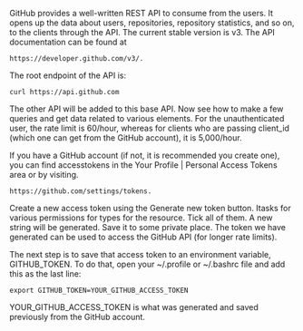 GitHub provides a well-written REST API to consume from the users. It opens up the data about users, repositories, repository statistics, and so on, to the clients through the API. The current stable version is v3. The API documentation can be found at 

```
https://developer.github.com/v3/. 

```

The root endpoint of the API is:

```
curl https://api.github.com

```

The other API will be added to this base API. Now see how to make a few queries and get data related to various elements. For the unauthenticated user, the rate limit is 60/hour, whereas for clients who are passing client_id (which one can get from the GitHub account), it is 5,000/hour.

If you have a GitHub account (if not, it is recommended you create one), you can find accesstokens in the Your Profile | Personal Access Tokens area or by visiting.

```
https://github.com/settings/tokens. 

```
Create a new access token using the Generate new token button. Itasks for various permissions for types for the resource. Tick all of them. A new string will be generated. Save it to some private place. The token we have generated can be used to access the GitHub API (for longer rate limits).

The next step is to save that access token to an environment variable, GITHUB_TOKEN. To do
that, open your ~/.profile or ~/.bashrc file and add this as the last line:
```
export GITHUB_TOKEN=YOUR_GITHUB_ACCESS_TOKEN

```

YOUR_GITHUB_ACCESS_TOKEN is what was generated and saved previously from the
GitHub account.

